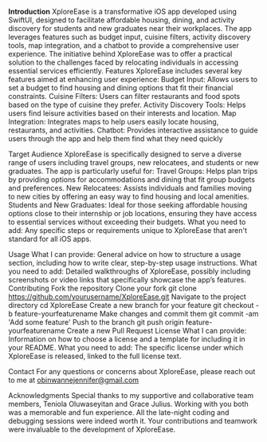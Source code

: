 **Introduction**
XploreEase is a transformative iOS app developed using SwiftUI, designed to facilitate affordable housing, dining, and activity discovery for students and new graduates near their workplaces. The app leverages features such as budget input, cuisine filters, activity discovery tools, map integration, and a chatbot to provide a comprehensive user experience. The initiative behind XploreEase was to offer a practical solution to the challenges faced by relocating individuals in accessing essential services efficiently.
Features
XploreEase includes several key features aimed at enhancing user experience:
Budget Input: Allows users to set a budget to find housing and dining options that fit their financial constraints.
Cuisine Filters: Users can filter restaurants and food spots based on the type of cuisine they prefer.
Activity Discovery Tools: Helps users find leisure activities based on their interests and location.
Map Integration: Integrates maps to help users easily locate housing, restaurants, and activities.
Chatbot: Provides interactive assistance to guide users through the app and help them find what they need quickly

Target Audience
XploreEase is specifically designed to serve a diverse range of users including travel groups, new relocatees, and students or new graduates. The app is particularly useful for:
Travel Groups: Helps plan trips by providing options for accommodations and dining that fit group budgets and preferences.
New Relocatees: Assists individuals and families moving to new cities by offering an easy way to find housing and local amenities.
Students and New Graduates: Ideal for those seeking affordable housing options close to their internship or job locations, ensuring they have access to essential services without exceeding their budgets.
What you need to add: Any specific steps or requirements unique to XploreEase that aren't standard for all iOS apps.

Usage
What I can provide: General advice on how to structure a usage section, including how to write clear, step-by-step usage instructions.
What you need to add: Detailed walkthroughs of XploreEase, possibly including screenshots or video links that specifically showcase the app’s features.
Contributing
Fork the repository
Clone your fork
git clone https://github.com/yourusername/XploreEase.git
Navigate to the project directory
cd XploreEase
Create a new branch for your feature
git checkout -b feature-yourfeaturename
Make changes and commit them
git commit -am 'Add some feature'
Push to the branch
git push origin feature-yourfeaturename
Create a new Pull Request
License
What I can provide: Information on how to choose a license and a template for including it in your README.
What you need to add: The specific license under which XploreEase is released, linked to the full license text.

Contact
For any questions or concerns about XploreEase, please reach out to me at obinwannejennifer@gmail.com

Acknowledgments
Special thanks to my supportive and collaborative team members, Teniola Oluwaseyitan and Grace Julius. Working with you both was a memorable and fun experience. All the late-night coding and debugging sessions were indeed worth it. Your contributions and teamwork were invaluable to the development of XploreEase.

